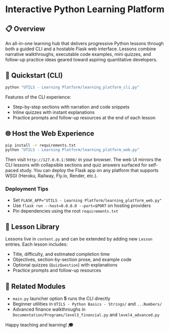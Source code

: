 # Interactive Python Learning Platform

## 📋 Overview
An all-in-one learning hub that delivers progressive Python lessons through both a guided CLI and a hostable Flask web interface. Lessons combine narrative walkthroughs, executable code examples, mini quizzes, and follow-up practice ideas geared toward aspiring quantitative developers.

## 🚀 Quickstart (CLI)
```bash
python "UTILS - Learning Platform/learning_platform_cli.py"
```
Features of the CLI experience:
- Step-by-step sections with narration and code snippets
- Inline quizzes with instant explanations
- Practice prompts and follow-up resources at the end of each lesson

## 🌐 Host the Web Experience
```bash
pip install -r requirements.txt
python "UTILS - Learning Platform/learning_platform_web.py"
```
Then visit `http://127.0.0.1:5000/` in your browser. The web UI mirrors the CLI lessons with collapsible sections and quiz answers surfaced for self-paced study. You can deploy the Flask app on any platform that supports WSGI (Heroku, Railway, Fly.io, Render, etc.).

### Deployment Tips
- Set `FLASK_APP="UTILS - Learning Platform/learning_platform_web.py"`
- Use `flask run --host=0.0.0.0 --port=$PORT` on hosting providers
- Pin dependencies using the root `requirements.txt`

## 🧠 Lesson Library
Lessons live in `content.py` and can be extended by adding new `Lesson` entries. Each lesson includes:
- Title, difficulty, and estimated completion time
- Objectives, section-by-section prose, and example code
- Optional quizzes (`QuizQuestion`) with explanations
- Practice prompts and follow-up resources

## 🔗 Related Modules
- `main.py` launcher option **5** runs the CLI directly
- Beginner utilities in `UTILS - Python Basics - Strings/` and `...Numbers/`
- Advanced finance walkthroughs in `Documentation/Programs/level3_financial.py` and `level4_advanced.py`

Happy teaching and learning! 🎓

